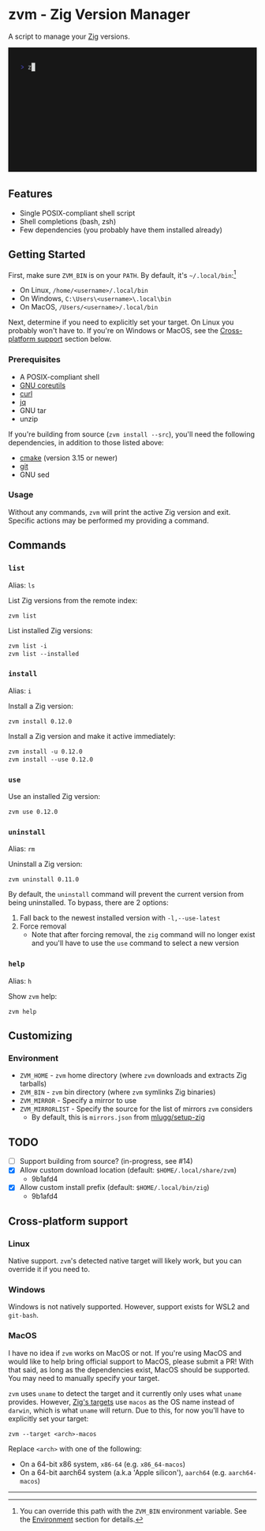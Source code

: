 # zvm - Zig Version Manager

A script to manage your [Zig](https://ziglang.org) versions.

<img alt="zvm demo" src="https://raw.githubusercontent.com/weskoerber/zvm/main/img/zvm.gif" width="600" />

## Features

- Single POSIX-compliant shell script
- Shell completions (bash, zsh)
- Few dependencies (you probably have them installed already)

## Getting Started

First, make sure `ZVM_BIN` is on your `PATH`. By default, it's `~/.local/bin`:[^1]
- On Linux, `/home/<username>/.local/bin`
- On Windows, `C:\Users\<username>\.local\bin`
- On MacOS, `/Users/<username>/.local/bin`

Next, determine if you need to explicitly set your target. On Linux you
probably won't have to. If you're on Windows or MacOS, see the
[Cross-platform support](#cross-platform-support) section below.

### Prerequisites

- A POSIX-compliant shell
- [GNU coreutils](https://www.gnu.org/software/coreutils)
- [curl](https://curl.se/download.html)
- [jq](https://jqlang.github.io/jq/)
- GNU tar
- unzip

If you're building from source (`zvm install --src`), you'll need the
following dependencies, in addition to those listed above:
- [cmake](https://cmake.org) (version 3.15 or newer)
- [git](https://git-scm.org)
- GNU sed

### Usage

Without any commands, `zvm` will print the active Zig version and exit.
Specific actions may be performed my providing a command.

## Commands

### `list`

Alias: `ls`

List Zig versions from the remote index:
```shell
zvm list
```

List installed Zig versions:
```shell
zvm list -i
zvm list --installed
```

### `install`

Alias: `i`

Install a Zig version:
```shell
zvm install 0.12.0
```

Install a Zig version and make it active immediately:
```shell
zvm install -u 0.12.0
zvm install --use 0.12.0
```

### `use`

Use an installed Zig version:
```shell
zvm use 0.12.0
```

### `uninstall`

Alias: `rm`

Uninstall a Zig version:
```shell
zvm uninstall 0.11.0
```

By default, the `uninstall` command will prevent the current version from being
uninstalled. To bypass, there are 2 options:
1. Fall back to the newest installed version with `-l,--use-latest`
2. Force removal
    - Note that after forcing removal, the `zig` command will no longer exist
      and you'll have to use the `use` command to select a new version

### `help`

Alias: `h`

Show `zvm` help:
```shell
zvm help
```

## Customizing

### Environment

- `ZVM_HOME` - `zvm` home directory (where `zvm` downloads and extracts Zig tarballs)
- `ZVM_BIN` - `zvm` bin directory (where `zvm` symlinks Zig binaries)
- `ZVM_MIRROR` - Specify a mirror to use
- `ZVM_MIRRORLIST` - Specify the source for the list of mirrors `zvm` considers
    - By default, this is `mirrors.json` from
    [mlugg/setup-zig](https://raw.githubusercontent.com/mlugg/setup-zig/refs/heads/main/mirrors.json)

## TODO

- [ ] Support building from source? (in-progress, see #14)
- [x] Allow custom download location (default: `$HOME/.local/share/zvm`)
    - 9b1afd4
- [x] Allow custom install prefix (default: `$HOME/.local/bin/zig`)
    - 9b1afd4

## Cross-platform support

### Linux

Native support. `zvm`'s detected native target will likely work, but you can
override it if you need to.

### Windows

Windows is not natively supported. However, support exists for WSL2 and
`git-bash`.

### MacOS

I have no idea if `zvm` works on MacOS or not. If you're using MacOS and would
like to help bring official support to MacOS, please submit a PR! With that
said, as long as the dependencies exist, MacOS should be supported. You may
need to manually specify your target.

`zvm` uses `uname` to detect the target and it currently only uses what `uname`
provides. However, [Zig's
targets](https://ziglang.org/documentation/master/std/#std.Target.Os.Tag) use
`macos` as the OS name instead of `darwin`, which is what `uname` will return.
Due to this, for now you'll have to explicitly set your target:

```shell
zvm --target <arch>-macos
```

Replace `<arch>` with one of the following:
- On a 64-bit x86 system, `x86-64` (e.g. `x86_64-macos`)
- On a 64-bit aarch64 system (a.k.a 'Apple silicon'), `aarch64` (e.g.
  `aarch64-macos`)

---

[^1]: You can override this path with the `ZVM_BIN` environment variable. See
    the [Environment](#environment) section for details.
